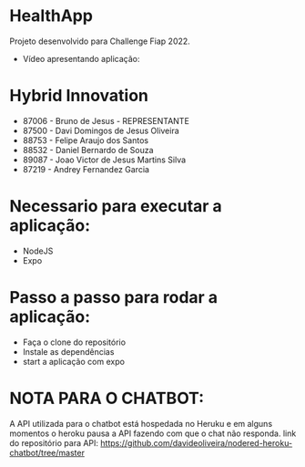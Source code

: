 # HealthApp

Projeto desenvolvido para Challenge Fiap 2022.
* Vídeo apresentando aplicação:

# Hybrid Innovation

* 87006 - Bruno de Jesus - REPRESENTANTE
* 87500 - Davi Domingos de Jesus Oliveira
* 88753 - Felipe Araujo dos Santos
* 88532 - Daniel Bernardo de Souza
* 89087 - Joao Victor de Jesus Martins Silva
* 87219 - Andrey Fernandez Garcia


# Necessario para executar a aplicação:
* NodeJS
* Expo

# Passo a passo para rodar a aplicação:
* Faça o clone do repositório
* Instale as dependências
* start a aplicação com expo 

# NOTA PARA O CHATBOT:
A API utilizada para o chatbot está hospedada no Heruku e em alguns momentos o heroku pausa a API fazendo com que o chat não responda.
link do repositório para API: https://github.com/davideoliveira/nodered-heroku-chatbot/tree/master
